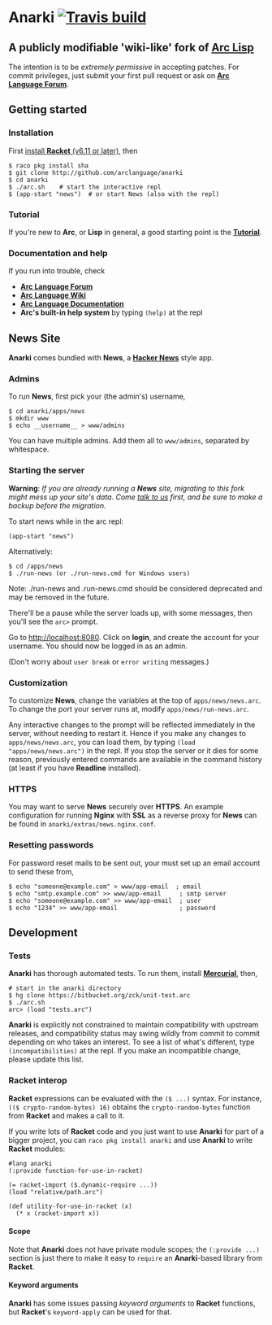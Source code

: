 # Anarki [![Travis build](https://travis-ci.org/arclanguage/anarki.svg?branch=master)](https://travis-ci.org/arclanguage/anarki)
## A publicly modifiable 'wiki-like' fork of [Arc Lisp](http://www.paulgraham.com/arc.html)

The intention is to be *extremely permissive* in accepting patches. For commit
privileges, just submit your first pull request or ask on [**Arc Language Forum**](http://arclanguage.org/forum).

## Getting started

### Installation

First [install **Racket** (v6.11 or later)](http://racket-lang.org), then

    $ raco pkg install sha
    $ git clone http://github.com/arclanguage/anarki
    $ cd anarki
    $ ./arc.sh    # start the interactive repl
    $ (app-start "news")  # or start News (also with the repl)

### Tutorial

If you're new to **Arc**, or **Lisp** in general, a good starting point is the [**Tutorial**](https://arclanguage.github.io/tut-anarki.html).


### Documentation and help

If you run into trouble, check

  * [**Arc Language Forum**](http://arclanguage.org/forum)
  * [**Arc Language Wiki**](http://sites.google.com/site/arclanguagewiki)
  * [**Arc Language Documentation**]( https://arclanguage.github.io/ref)
  * **Arc's built-in help system** by typing `(help)` at the repl

## News Site

**Anarki** comes bundled with **News**, a [**Hacker News**](https://news.ycombinator.com) style app.
 

### Admins

To run **News**, first pick your (the admin's) username,

    $ cd anarki/apps/news
    $ mkdir www
    $ echo __username__ > www/admins

You can have multiple admins. Add them all to `www/admins`, separated by whitespace.

### Starting the server
 
**Warning**: *If you are already running a **News** site, migrating to this fork
might mess up your site's data. Come [talk to us](http://arclanguage.org/forum)
first, and be sure to make a backup before the migration.*

To start news while in the arc repl:
    
    (app-start "news")

Alternatively:

    $ cd /apps/news
    $ ./run-news (or ./run-news.cmd for Windows users)

Note: ./run-news and .run-news.cmd should be considered deprecated and 
may be removed in the future. 

There'll be a pause while the server loads up, with some messages, then you'll
see the `arc>` prompt.

Go to [http://localhost:8080](http://localhost:8080). Click on **login**, and
create the account for your username. You should now be logged in as an admin.

(Don't worry about `user break` or `error writing` messages.)


### Customization

To customize **News**, change the variables at the top of `apps/news/news.arc`. To change the port your server runs at, modify `apps/news/run-news.arc`.

Any interactive changes to the prompt will be reflected immediately in the server, without needing to restart it. Hence if you make any changes to `apps/news/news.arc`, you can load them, by typing `(load "apps/news/news.arc")` in the repl. If you stop the server or it dies for some reason, previously entered commands are available in the command history (at least if you have **Readline** installed).


### HTTPS

You may want to serve **News** securely over **HTTPS**. An example configuration for running **Nginx** with **SSL** as a reverse proxy for **News** can be found in `anarki/extras/news.nginx.conf`.

### Resetting passwords

For password reset mails to be sent out, your must set up an email account to send these from,

    $ echo "someone@example.com" > www/app-email  ; email
    $ echo "smtp.example.com" >> www/app-email     ; smtp server
    $ echo "someone@example.com" >> www/app-email  ; user
    $ echo "1234" >> www/app-email                 ; password

## Development

### Tests

**Anarki** has thorough automated tests. To run them, install [**Mercurial**](https://www.mercurial-scm.org), then,

    # start in the anarki directory
    $ hg clone https://bitbucket.org/zck/unit-test.arc
    $ ./arc.sh
    arc> (load "tests.arc")

**Anarki** is explicitly not constrained to maintain compatibility with upstream
releases, and compatibility status may swing wildly from commit to commit
depending on who takes an interest. To see a list of what's different, type
`(incompatibilities)` at the repl. If you make an incompatible change, please
update this list.

### Racket interop

**Racket** expressions can be evaluated with the `($ ...)` syntax. For instance, `(($ crypto-random-bytes) 16)` obtains the `crypto-random-bytes` function from **Racket** and makes a call to it.

If you write lots of **Racket** code and you just want to use **Anarki** for part of a bigger project, you can `raco pkg install anarki` and use **Anarki** to write **Racket** modules:

    #lang anarki
    (:provide function-for-use-in-racket)
    
    (= racket-import ($.dynamic-require ...))
    (load "relative/path.arc")
    
    (def utility-for-use-in-racket (x)
      (* x (racket-import x))

#### Scope
Note that **Anarki** does not have private module scopes; the `(:provide ...)` section is just there to make it easy to `require` an **Anarki**-based library from **Racket**.

#### Keyword arguments
**Anarki** has some issues passing *keyword arguments* to **Racket** functions, but **Racket**'s `keyword-apply` can be used for that.

